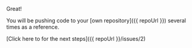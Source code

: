 Great! 

You will be pushing code to your [own repository]({{ repoUrl }}) several times as a reference.

[Click here to for the next steps]({{ repoUrl }}/issues/2)